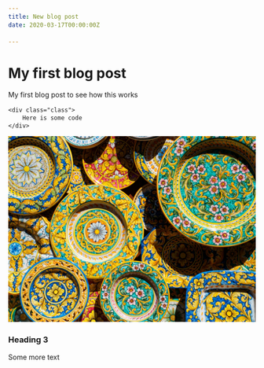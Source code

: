 ```yaml
---
title: New blog post
date: 2020-03-17T00:00:00Z

---
```

# My first blog post

My first blog post to see how this works

    <div class="class">
    	Here is some code
    </div>

![Colourful painted plates in Sicily.](/uploads/flo-p-tD01qEDhSpU-unsplash.jpg "Colourful pottery")

### Heading 3

Some more text